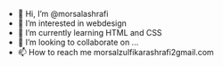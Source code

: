 - 👋 Hi, I’m @morsalashrafi
- 👀 I’m interested in webdesign
- 🌱 I’m currently learning HTML and CSS
- 💞️ I’m looking to collaborate on ...
- 📫 How to reach me  morsalzulfikarashrafi2gmail.com

<!---
morsalashrafi/morsalashrafi is a ✨ special ✨ repository because its `README.md` (this file) appears on your GitHub profile.
You can click the Preview link to take a look at your changes.
--->
